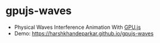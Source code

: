 # gpujs-waves
- Physical Waves Interference Animation With [GPU.js](https://github.com/gpujs/gpu.js)
- Demo: https://harshkhandeparkar.github.io/gpujs-waves
